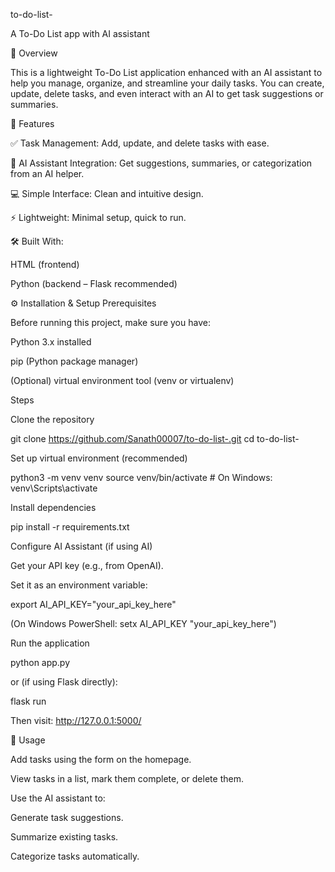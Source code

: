 to-do-list-

A To-Do List app with AI assistant

🚀 Overview

This is a lightweight To-Do List application enhanced with an AI assistant to help you manage, organize, and streamline your daily tasks.
You can create, update, delete tasks, and even interact with an AI to get task suggestions or summaries.

📝 Features

✅ Task Management: Add, update, and delete tasks with ease.

🤖 AI Assistant Integration: Get suggestions, summaries, or categorization from an AI helper.

💻 Simple Interface: Clean and intuitive design.

⚡ Lightweight: Minimal setup, quick to run.

🛠️ Built With:

HTML (frontend)

Python (backend – Flask recommended)

⚙️ Installation & Setup
Prerequisites

Before running this project, make sure you have:

Python 3.x installed

pip (Python package manager)

(Optional) virtual environment tool (venv or virtualenv)

Steps

Clone the repository

git clone https://github.com/Sanath00007/to-do-list-.git
cd to-do-list-


Set up virtual environment (recommended)

python3 -m venv venv
source venv/bin/activate    # On Windows: venv\Scripts\activate


Install dependencies

pip install -r requirements.txt



Configure AI Assistant (if using AI)

Get your API key (e.g., from OpenAI).

Set it as an environment variable:

export AI_API_KEY="your_api_key_here"


(On Windows PowerShell: setx AI_API_KEY "your_api_key_here")

Run the application

python app.py


or (if using Flask directly):

flask run


Then visit: http://127.0.0.1:5000/

🎯 Usage

Add tasks using the form on the homepage.

View tasks in a list, mark them complete, or delete them.

Use the AI assistant to:

Generate task suggestions.

Summarize existing tasks.

Categorize tasks automatically.
